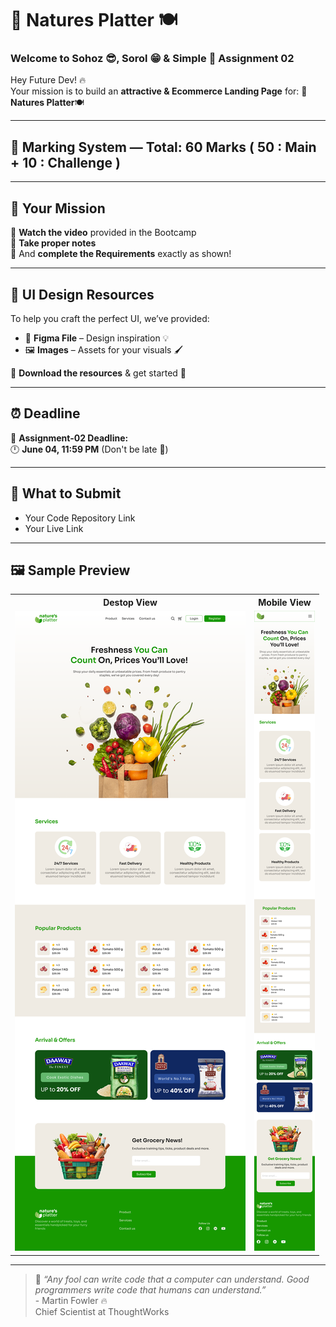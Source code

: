 # 🍃 Natures Platter 🍽️

### Welcome to   Sohoz 😎, Sorol 😁 & Simple 🤩 Assignment 02

Hey Future Dev! 🔥  
Your mission is to build an **attractive & Ecommerce Landing Page** for:  🍃 **Natures Platter**🍽️

---

## 🧠 Marking System — Total: 60 Marks ( 50 : Main  + 10 : Challenge ) 


---

## 🎯 Your Mission  
🎥 **Watch the video** provided in the Bootcamp  
📝 **Take proper notes**  
🎯 And **complete the Requirements** exactly as shown!

---

## 🎨 UI Design Resources  

To help you craft the perfect UI, we’ve provided:

- 📁 **Figma File** – Design inspiration 💡  
- 🖼️ **Images** – Assets for your visuals 🖌️  

💾 **Download the resources** & get started  🚀

---

## ⏰ Deadline  

📅 **Assignment-02 Deadline:**  
🕛 **June 04,  11:59 PM** (Don't be late 🚩)

---

## 🚩 What to Submit  

- Your Code Repository Link  
- Your Live Link 

---

## 🖼️ Sample Preview  
<table>
  <tr>
    <th>Destop View</th>
    <th>Mobile View</th>
  </tr>
  <tr>
    <td><img src="natures-platter-desktop.png" width="100%"/></td>
    <td><img src="natures-platter-mobile.png" width="100%"/></td>
  </tr>
</table>


---

> 💬 *“Any fool can write code that a computer can understand. Good programmers write code that humans can understand.”* <br/>  - Martin Fowler 🔥<br/>   Chief Scientist at ThoughtWorks
